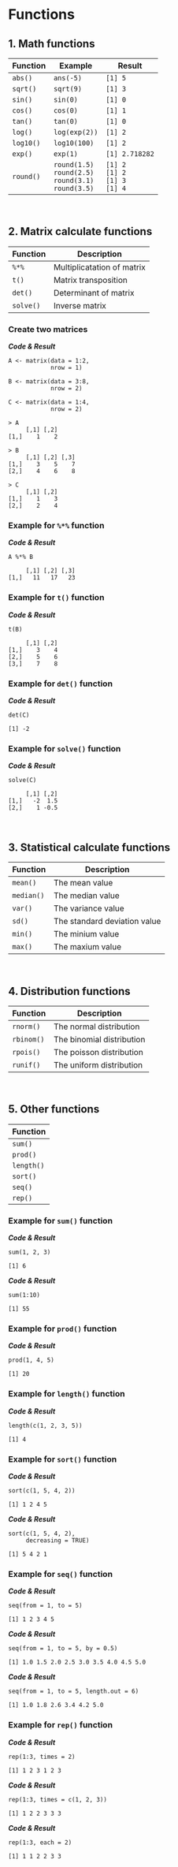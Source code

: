 # **Functions** 

## **1. Math functions**

| Function | Example | Result |
| -------- | ------- | ------ |
| `abs()` | `ans(-5)` | `[1] 5` |
| `sqrt()` | `sqrt(9)` | `[1] 3` |
| `sin()` | `sin(0)` | `[1] 0` |
| `cos()` | `cos(0)` | `[1] 1` |
| `tan()` | `tan(0)` | `[1] 0` |
| `log()` | `log(exp(2))` | `[1] 2` |
| `log10()` | `log10(100)` | `[1] 2` |
| `exp()` | `exp(1)` | `[1] 2.718282` |
| `round()` | `round(1.5)` <br> `round(2.5)` <br> `round(3.1)` <br> `round(3.5)` | `[1] 2` <br> `[1] 2` <br> `[1] 3` <br> `[1] 4` |

<br>

## **2. Matrix calculate functions**

| Function | Description |
| -------- | ----------- |
| `%*%` | Multiplicatation of matrix |
| `t()` | Matrix transposition |
| `det()` | Determinant of matrix |
| `solve()` | Inverse matrix |


### **Create two matrices**

***Code & Result***
```
A <- matrix(data = 1:2,
            nrow = 1)

B <- matrix(data = 3:8,
            nrow = 2)

C <- matrix(data = 1:4,
            nrow = 2)
```


```console
> A
     [,1] [,2]
[1,]    1    2

> B
     [,1] [,2] [,3]
[1,]    3    5    7
[2,]    4    6    8

> C
     [,1] [,2]
[1,]    1    3
[2,]    2    4
```

### **Example for `%*%` function**

***Code & Result***
```
A %*% B
```


```console
     [,1] [,2] [,3]
[1,]   11   17   23
```

### **Example for `t()` function**

***Code & Result***
```
t(B)
```


```console
     [,1] [,2]
[1,]    3    4
[2,]    5    6
[3,]    7    8
```

### **Example for `det()` function**

***Code & Result***
```
det(C)
```


```console
[1] -2
```

### **Example for `solve()` function**

***Code & Result***
```
solve(C)
```


```console
     [,1] [,2]
[1,]   -2  1.5
[2,]    1 -0.5
```

<br>

## **3. Statistical calculate functions**

| Function | Description |
| -------- | ----------- |
| `mean()` | The mean value |
| `median()` | The median value |
| `var()` | The variance value |
| `sd()` | The standard deviation value |
| `min()` | The minium value |
| `max()` | The maxium value |

<br>

## **4. Distribution functions**

| Function | Description |
| -------- | ----------- |
| `rnorm()` | The normal distribution |
| `rbinom()` | The binomial distribution |
| `rpois()` | The poisson distribution |
| `runif()` | The uniform distribution |

<br>

## **5. Other functions**

| Function | 
| -------- |
| `sum()` |
| `prod()` |
| `length()` |
| `sort()` |
| `seq()` |
| `rep()` |

### **Example for `sum()` function**

***Code & Result***
```
sum(1, 2, 3)
```


```console
[1] 6
```

***Code & Result***
```
sum(1:10)
```


```console
[1] 55
```

### **Example for `prod()` function**

***Code & Result***
```
prod(1, 4, 5)
```


```console
[1] 20
```

### **Example for `length()` function**

***Code & Result***
```
length(c(1, 2, 3, 5))
```


```console
[1] 4
```

### **Example for `sort()` function**

***Code & Result***
```
sort(c(1, 5, 4, 2))
```


```console
[1] 1 2 4 5
```

***Code & Result***
```
sort(c(1, 5, 4, 2),
     decreasing = TRUE)
```


```console
[1] 5 4 2 1
```

### **Example for `seq()` function**

***Code & Result***
```
seq(from = 1, to = 5)
```


```console
[1] 1 2 3 4 5
```

***Code & Result***
```
seq(from = 1, to = 5, by = 0.5)
```


```console
[1] 1.0 1.5 2.0 2.5 3.0 3.5 4.0 4.5 5.0
```

***Code & Result***
```
seq(from = 1, to = 5, length.out = 6)
```


```console
[1] 1.0 1.8 2.6 3.4 4.2 5.0
```

### **Example for `rep()` function**

***Code & Result***
```
rep(1:3, times = 2)
```


```console
[1] 1 2 3 1 2 3
```

***Code & Result***
```
rep(1:3, times = c(1, 2, 3))
```


```console
[1] 1 2 2 3 3 3
```

***Code & Result***
```
rep(1:3, each = 2)
```


```console
[1] 1 1 2 2 3 3
```